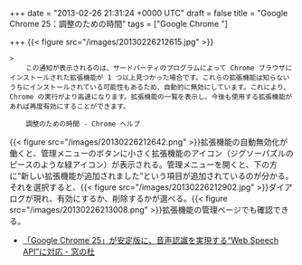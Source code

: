 
+++
date = "2013-02-26 21:31:24 +0000 UTC"
draft = false
title = "Google Chrome 25：調整のための時間"
tags = ["Google Chrome "]

+++
{{< figure src="/images/20130226212615.jpg"  >}}

    >
        この通知が表示されるのは、サードパーティのプログラムによって Chrome ブラウザにインストールされた拡張機能が 1 つ以上見つかった場合です。これらの拡張機能は知らないうちにインストールされている可能性もあるため、自動的に無効にしています。これにより、Chrome の実行がより高速になります。拡張機能の一覧を表示し、今後も使用する拡張機能があれば再度有効にすることができます。

        調整のための時間 - Chrome ヘルプ
    
{{< figure src="/images/20130226212642.png"  >}}拡張機能の自動無効化が働くと、管理メニューのボタンに小さく拡張機能のアイコン（ジグソーパズルのピースのような緑アイコン）が表示される。管理メニューを開くと、下の方に“新しい拡張機能が追加されました”という項目が追加されているのが分かる。それを選択すると、{{< figure src="/images/20130226212902.jpg"  >}}ダイアログが現れ、有効にするか、削除するかが選べる。{{< figure src="/images/20130226213008.png"  >}}拡張機能の管理ページでも確認できる。

<ul>
<li><a href="http://www.forest.impress.co.jp/docs/news/20130222_588952.html">「Google Chrome 25」が安定版に、音声認識を実現する“Web Speech API”に対応 - 窓の杜</a></li>
</ul>

